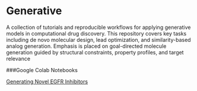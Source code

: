 # Generative
A collection of tutorials and reproducible workflows for applying generative models in computational drug discovery. This repository covers key tasks including de novo molecular design, lead optimization, and similarity-based analog generation. Emphasis is placed on goal-directed molecule generation guided by structural constraints, property profiles, and target relevance

###Google Colab Notebooks

[Generating Novel EGFR Inhibitors](https://colab.research.google.com/github/sofia-sunny/Generative/blob/main/Generative_SMILES_RNN.ipynb)
